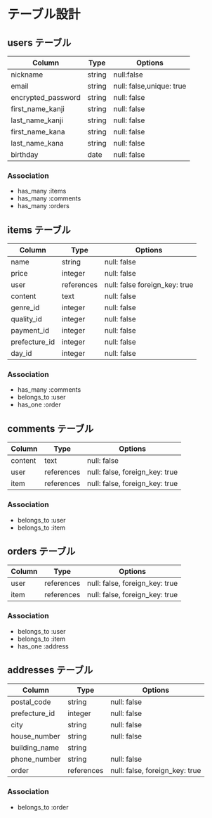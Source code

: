 # テーブル設計

## users テーブル

| Column                | Type   | Options                  |
| --------------------- | ------ | ------------------------ |
| nickname              | string | null:false               |
| email                 | string | null: false,unique: true |
| encrypted_password    | string | null: false              |
| first_name_kanji      | string | null: false              |
| last_name_kanji       | string | null: false              |
| first_name_kana       | string | null: false              |
| last_name_kana        | string |null: false               |
| birthday              | date   | null: false              |

### Association

- has_many :items
- has_many :comments
- has_many :orders

## items テーブル

| Column        | Type       | Options                       |
| ------------- | ---------- | ------------------------------|
| name          | string     | null: false                   |
| price         | integer    | null: false                   |
| user          | references | null: false foreign_key: true |
| content       | text       | null: false                   |
| genre_id      | integer    | null: false                   |
| quality_id    | integer    | null: false                   |
| payment_id    | integer    | null: false                   |
| prefecture_id | integer    | null: false                   |
| day_id        | integer    | null: false                   |

### Association

- has_many :comments
- belongs_to :user
- has_one :order

## comments テーブル

| Column    | Type       | Options                        |
| --------- | ---------- | ------------------------------ |
| content   |  text      | null: false                    |
| user      | references | null: false, foreign_key: true |
| item      | references | null: false, foreign_key: true |

### Association

- belongs_to :user
- belongs_to :item

## orders テーブル

| Column    | Type       | Options                        |
| --------- | ---------- | ------------------------------ |
| user      | references | null: false, foreign_key: true |
| item      | references | null: false, foreign_key: true |

### Association

- belongs_to :user
- belongs_to :item
- has_one :address

## addresses テーブル

| Column          | Type       | Options                        |
| --------------- | ---------- | ------------------------------ |
| postal_code     | string     | null: false                    |
| prefecture_id   | integer    | null: false                    |
| city            | string     | null: false                    |
| house_number    | string     | null: false                    |
| building_name   | string     |                                |
| phone_number    | string     | null: false                    |
| order           | references | null: false, foreign_key: true |


### Association

- belongs_to :order